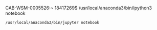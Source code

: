 CAB-WSM-0005526:~ 18417269$ /usr/local/anaconda3/bin/ipython3 notebook

~~~
/usr/local/anaconda3/bin/jupyter notebook
~~~
